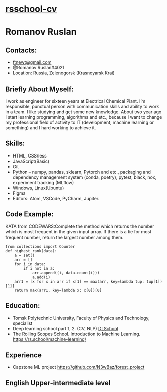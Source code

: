 # [rsschool-cv](адрес "Описание")
# Romanov Ruslan

## Contacts: 
*   ftnewt@gmail.com
*   @Romanov Ruslan#4021
*   Location: Russia, Zelenogorsk (Krasnoyarsk Krai)

## Briefly About Myself:
I work as engineer for sixteen years at Electrical Chemical Plant. I’m responsible, punctual person with communication skills and ability to work in a team. I like studying and get some new knowledge. About two year ago I start learning programming, algorithms and etc., because I want to change my professional field of activity to IT (development, machine learning or something) and I hard working to achieve it.

## Skills:
*   HTML, CSS/less
*   JavaScript(Basic)
*   Git
*   Python –  numpy, pandas, sklearn, Pytorch and etc., packaging and dependency management system (conda, poetry), pytest, black, nox, experiment tracking (MLflow)
*   Windows, Linux(Ubuntu)
*   Figma
*   Editors: Atom, VSCode, PyCharm, Jupiter.

## Code Example:
KATA from CODEWARS:Complete the method which returns the number which is most frequent in the given input array. If there is a tie for most frequent number, return the largest number among them.
```
from collections import Counter
def highest_rank(data):   
    a = set()
    arr = []
    for i in data:
        if i not in a:
            arr.append((i, data.count(i)))
            a.add(i)
    arr1 = [x for x in arr if x[1] == max(arr, key=lambda tup: tup[1])[1]]
    return max(arr1, key=lambda x: x[0])[0]
```

## Education:
*    Tomsk Polytechnic University, Faculty of Physics and Technology, specialist
*    Deep learning school part 1, 2. (CV, NLP) [DLSchool](https://www.dlschool.org/)  
*    The Rolling Scopes School. Introduction to Machine Learning. https://rs.school/machine-learning/

## Experience
*    Capstone ML project https://github.com/N3wBaz/forest_project

## English Upper-intermediate level